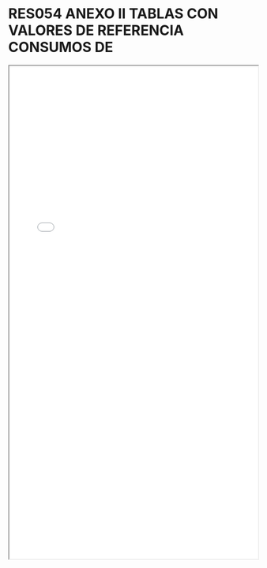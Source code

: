 # RES054 ANEXO II TABLAS CON VALORES DE REFERENCIA CONSUMOS DE

<iframe src="../RES054 ANEXO II TABLAS CON VALORES DE REFERENCIA CONSUMOS DE.pdf" width="100%" height="1000px"></iframe>
